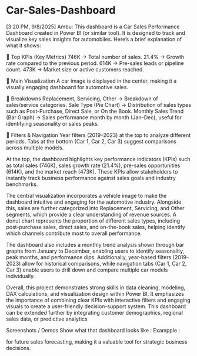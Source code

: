 # Car-Sales-Dashboard
[3:20 PM, 9/8/2025] Ambu: This dashboard is a Car Sales Performance Dashboard created in Power BI (or similar tool). It is designed to track and visualize key sales insights for automobiles. Here’s a brief explanation of what it shows:

🔹 Top KPIs (Key Metrics)
746K → Total number of sales.
21.4% → Growth rate compared to the previous period.
614K → Pre-sales leads or pipeline count.
473K → Market size or active customers reached.

🔹 Main Visualization
A car image is displayed in the center, making it a visually engaging dashboard for automotive sales.

🔹 Breakdowns
Replacement, Servicing, Other → Breakdown of sales/service categories.
Sale Type (Pie Chart) → Distribution of sales types such as Post-Purchase, Direct Sale, or On the Book.
Monthly Sales Trend (Bar Graph) → Sales performance month by month (Jan–Dec), useful for identifying seasonality or sales peaks.

🔹 Filters & Navigation
Year filters (2019–2023) at the top to analyze different periods.
Tabs at the bottom (Car 1, Car 2, Car 3) suggest comparisons across multiple models.

At the top, the dashboard highlights key performance indicators (KPIs) such as total sales (746K), sales growth rate (21.4%), pre-sales opportunities (614K), and the market reach (473K). These KPIs allow stakeholders to instantly track business performance against sales goals and industry benchmarks.

The central visualization incorporates a vehicle image to make the dashboard intuitive and engaging for the automotive industry. Alongside this, sales are further categorized into Replacement, Servicing, and Other segments, which provide a clear understanding of revenue sources. A donut chart represents the proportion of different sales types, including post-purchase sales, direct sales, and on-the-book sales, helping identify which channels contribute most to overall performance.

The dashboard also includes a monthly trend analysis shown through bar graphs from January to December, enabling users to identify seasonality, peak months, and performance dips. Additionally, year-based filters (2019–2023) allow for historical comparisons, while navigation tabs (Car 1, Car 2, Car 3) enable users to drill down and compare multiple car models individually.

Overall, this project demonstrates strong skills in data cleaning, modeling, DAX calculations, and visualization design within Power BI. It emphasizes the importance of combining clear KPIs with interactive filters and engaging visuals to create a user-friendly decision-support system. This dashboard can be extended further by integrating customer demographics, regional sales data, or predictive analytics

Screenshots / Demos
Show what that dashboard looks like : 
Exampple :

for future sales forecasting, making it a valuable tool for strategic business decisions.

